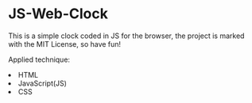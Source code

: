 # JS-Web-Clock
<p>This is a simple clock coded in JS for the browser, the project is marked with the MIT License, so have fun!</p>
<p>Applied technique:</p>
<p> <li>HTML</li><li>JavaScript(JS)</li> <li>CSS</li></p>
